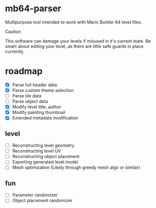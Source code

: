 # mb64-parser
Multipurpose tool intended to work with Mario Builder 64 level files.

> [!CAUTION]
> This software can damage your levels if misused in it's current state.
> Be smart about editing your level, as there are little safe guards in place currently.

# roadmap
- [x] Parse full header data
- [x] Parse custom theme selection
- [ ] Parse tile data
- [ ] Parse object data
- [x] Modify level title, author
- [x] Modify painting thumbnail
- [x] Extended metadata modification

## level
- [ ] Reconstructing level geometry
- [ ] Reconstructing level UV
- [ ] Reconstructing object placement
- [ ] Exporting generated level model
- [ ] Mesh optimization (Likely through greedy mesh algo or similar)

## fun
- [ ] Parameter randomizer
- [ ] Object placement randomizer
